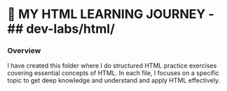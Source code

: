# 📌 MY HTML LEARNING JOURNEY - ## dev-labs/html/

### Overview

I have created this folder where I do structured HTML practice exercises covering essential concepts of HTML.
In each file, I focuses on a specific topic to get deep knowledge and understand and apply HTML effectively.